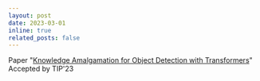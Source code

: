 ```yaml
---
layout: post
date: 2023-03-01
inline: true
related_posts: false
---
```


Paper "[Knowledge Amalgamation for Object Detection with Transformers](https://arxiv.org/abs/2203.03187)" Accepted by TIP'23
